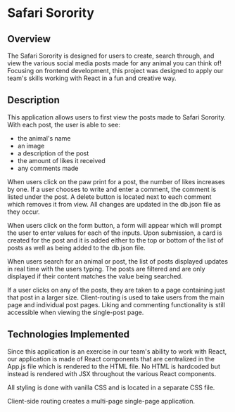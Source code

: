 # Safari Sorority

## Overview

The Safari Sorority is designed for users to create, search through, and view the various social media posts made for any animal you can think of!  Focusing on frontend development, this project was designed to apply our team's skills working with React in a fun and creative way.

## Description

This application allows users to first view the posts made to Safari Sorority.  With each post, the user is able to see:
* the animal's name
* an image
* a description of the post
* the amount of likes it received
* any comments made

When users click on the paw print for a post, the number of likes increases by one.  If a user chooses to write and enter a comment, the comment is listed under the post.  A delete button is located next to each comment which removes it from view.  All changes are updated in the db.json file as they occur.

When users click on the form button, a form will appear which will prompt the user to enter values for each of the inputs.  Upon submission, a card is created for the post and it is added either to the top or bottom of the list of posts as well as being added to the db.json file.

When users search for an animal or post, the list of posts displayed updates in real time with the users typing.  The posts are filtered and are only displayed if their content matches the value being searched.

If a user clicks on any of the posts, they are taken to a page containing just that post in a larger size.  Client-routing is used to take users from the main page and individual post pages.  Liking and commenting functionality is still accessible when viewing the single-post page.

## Technologies Implemented

Since this application is an exercise in our team's ability to work with React, our application is made of React components that are centralized in the App.js file which is rendered to the HTML file.  No HTML is hardcoded but instead is rendered with JSX throughout the various React components.

All styling is done with vanilla CSS and is located in a separate CSS file.

Client-side routing creates a multi-page single-page application.